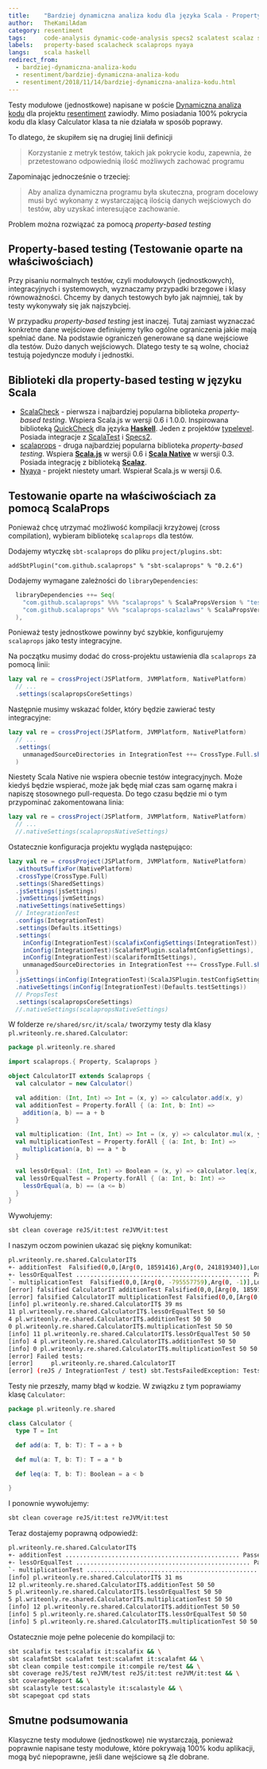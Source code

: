 ```yaml
---
title:    "Bardziej dynamiczna analiza kodu dla języka Scala - Property-based testing"
author:   TheKamilAdam
category: resentiment
tags:     code-analysis dynamic-code-analysis specs2 scalatest scalaz scala-js scala-native
labels:   property-based scalacheck scalaprops nyaya
langs:    scala haskell
redirect_from:
  - bardziej-dynamiczna-analiza-kodu
  - resentiment/bardziej-dynamiczna-analiza-kodu
  - resentiment/2018/11/14/bardziej-dynamiczna-analiza-kodu.html
---
```


Testy modułowe (jednostkowe) napisane w poście
[Dynamiczna analiza kodu](/resentiment/2018/10/17/dynamiczna-analiza-kodu.html)
dla projektu [resentiment](<https://github.com/writeonly/resentiment>)
zawiodły.
Mimo posiadania 100% pokrycia kodu dla klasy Calculator klasa ta nie działała w sposób poprawy.

To dlatego, że skupiłem się na drugiej linii definicji
> Korzystanie z metryk testów, takich jak pokrycie kodu, zapewnia,
że przetestowano odpowiednią ilość możliwych zachować programu

Zapominając jednocześnie o trzeciej:
> Aby analiza dynamiczna programu była skuteczna,
> program docelowy musi być wykonany z wystarczającą ilością danych wejściowych do testów,
> aby uzyskać interesujące zachowanie.

Problem można rozwiązać za pomocą *property-based testing*

## Property-based testing (Testowanie oparte na właściwościach)

Przy pisaniu normalnych testów, czyli modułowych (jednostkowych), integracyjnych i systemowych,
wyznaczamy przypadki brzegowe i klasy równoważności.
Chcemy by danych testowych było jak najmniej, tak by testy wykonywały się jak najszybciej.

W przypadku *property-based testing* jest inaczej.
Tutaj zamiast wyznaczać konkretne dane wejściowe definiujemy tylko ogólne ograniczenia jakie mają spełniać dane.
Na podstawie ograniczeń generowane są dane wejściowe dla testów.
Dużo danych wejściowych.
Dlatego testy te są wolne, chociaż testują pojedyncze moduły i jednostki.

## Biblioteki dla property-based testing w języku Scala

* [ScalaCheck](<https://www.scalacheck.org/>) -
pierwsza i najbardziej popularna biblioteka *property-based testing*.
Wspiera Scala.js w wersji 0.6 i 1.0.0.
Inspirowana biblioteką [QuickCheck](<http://hackage.haskell.org/package/QuickCheck>) dla języka **[Haskell](/posts-by-langs/haskell)**.
Jeden z projektów [typelevel](<https://typelevel.org/projects/>).
Posiada integracje z [ScalaTest](<http://www.scalatest.org/user_guide/writing_scalacheck_style_properties>)
i [Specs2](<https://etorreborre.github.io/specs2/guide/SPECS2-4.3.4/org.specs2.guide.UseScalaCheck.html>).
* [scalaprops](<https://github.com/scalaprops/scalaprops>) -
druga najbardziej popularna biblioteka *property-based testing*.
Wspiera **[Scala.js](/posts-by-tags/scala-js)** w wersji 0.6 i **[Scala Native](/posts-by-tags/scala-native)** w wersji 0.3.
Posiada integrację z biblioteką **[Scalaz](/posts-by-tags/scalaz)**.
* [Nyaya](<https://github.com/japgolly/nyaya>) -
projekt niestety umarł.
Wspierał Scala.js w wersji 0.6.

## Testowanie oparte na właściwościach za pomocą ScalaProps
Ponieważ chcę utrzymać możliwość kompilacji krzyżowej (cross compilation),
wybieram bibliotekę `scalaprops` dla testów.

Dodajemy wtyczkę `sbt-scalaprops` do pliku `project/plugins.sbt`:
```
addSbtPlugin("com.github.scalaprops" % "sbt-scalaprops" % "0.2.6")
```

Dodajemy wymagane zależności do `libraryDependencies`:
```scala
  libraryDependencies ++= Seq(
    "com.github.scalaprops" %%% "scalaprops" % ScalaPropsVersion % "test,it",
    "com.github.scalaprops" %%% "scalaprops-scalazlaws" % ScalaPropsVersion % "test,it",
  ),
```

Ponieważ testy jednostkowe powinny być szybkie,
konfigurujemy `scalaprops` jako testy integracyjne.

Na początku musimy dodać do cross-projektu ustawienia dla `scalaprops` za pomocą linii:
```scala
lazy val re = crossProject(JSPlatform, JVMPlatform, NativePlatform)
  // ...
  .settings(scalapropsCoreSettings)
```

Następnie musimy wskazać folder, który będzie zawierać testy integracyjne:
```scala
lazy val re = crossProject(JSPlatform, JVMPlatform, NativePlatform)
  // ...
  .settings(
    unmanagedSourceDirectories in IntegrationTest ++= CrossType.Full.sharedSrcDir(baseDirectory.value, "it").toSeq
  )
```

Niestety Scala Native nie wspiera obecnie testów integracyjnych.
Może kiedyś będzie wspierać,
może jak będę miał czas sam ogarnę makra i napiszę stosownego pull-requesta.
Do tego czasu będzie mi o tym przypominać zakomentowana linia:
```scala
lazy val re = crossProject(JSPlatform, JVMPlatform, NativePlatform)
  // ...
  //.nativeSettings(scalapropsNativeSettings)
```



Ostatecznie konfiguracja projektu wygląda następująco:
```scala
lazy val re = crossProject(JSPlatform, JVMPlatform, NativePlatform)
  .withoutSuffixFor(NativePlatform)
  .crossType(CrossType.Full)
  .settings(SharedSettings)
  .jsSettings(jsSettings)
  .jvmSettings(jvmSettings)
  .nativeSettings(nativeSettings)
  // IntegrationTest
  .configs(IntegrationTest)
  .settings(Defaults.itSettings)
  .settings(
    inConfig(IntegrationTest)(scalafixConfigSettings(IntegrationTest)),
    inConfig(IntegrationTest)(ScalafmtPlugin.scalafmtConfigSettings),
    inConfig(IntegrationTest)(scalariformItSettings),
    unmanagedSourceDirectories in IntegrationTest ++= CrossType.Full.sharedSrcDir(baseDirectory.value, "it").toSeq
  )
  .jsSettings(inConfig(IntegrationTest)(ScalaJSPlugin.testConfigSettings))
  .nativeSettings(inConfig(IntegrationTest)(Defaults.testSettings))
  // PropsTest
  .settings(scalapropsCoreSettings)
  //.nativeSettings(scalapropsNativeSettings)
```

W folderze `re/shared/src/it/scala/` tworzymy testy dla klasy `pl.writeonly.re.shared.Calculator`:
```scala
package pl.writeonly.re.shared

import scalaprops.{ Property, Scalaprops }

object CalculatorIT extends Scalaprops {
  val calculator = new Calculator()

  val addition: (Int, Int) => Int = (x, y) => calculator.add(x, y)
  val additionTest = Property.forAll { (a: Int, b: Int) =>
    addition(a, b) == a + b
  }

  val multiplication: (Int, Int) => Int = (x, y) => calculator.mul(x, y)
  val multiplicationTest = Property.forAll { (a: Int, b: Int) =>
    multiplication(a, b) == a * b
  }

  val lessOrEqual: (Int, Int) => Boolean = (x, y) => calculator.leq(x, y)
  val lessOrEqualTest = Property.forAll { (a: Int, b: Int) =>
    lessOrEqual(a, b) == (a <= b)
  }
}
```

Wywołujemy:
```bash
sbt clean coverage reJS/it:test reJVM/it:test
```

I naszym oczom powinien ukazać się piękny komunikat:
```bash
pl.writeonly.re.shared.CalculatorIT$
+- additionTest  Falsified(0,0,[Arg(0, 18591416),Arg(0, 241819340)],LongSeed(1542137236582000128)) 4ms
+- lessOrEqualTest ................................................. Passed(50,0,LongSeed(1542137236604999936)) 11ms
`- multiplicationTest  Falsified(0,0,[Arg(0, -795557759),Arg(0, -1)],LongSeed(1542137236617999872)) 0ms
[error] falsified CalculatorIT additionTest Falsified(0,0,[Arg(0, 18591416),Arg(0, 241819340)],LongSeed(1542137236582000128))
[error] falsified CalculatorIT multiplicationTest Falsified(0,0,[Arg(0, -795557759),Arg(0, -1)],LongSeed(1542137236617999872))
[info] pl.writeonly.re.shared.CalculatorIT$ 39 ms
11 pl.writeonly.re.shared.CalculatorIT$.lessOrEqualTest 50 50
4 pl.writeonly.re.shared.CalculatorIT$.additionTest 50 50
0 pl.writeonly.re.shared.CalculatorIT$.multiplicationTest 50 50
[info] 11 pl.writeonly.re.shared.CalculatorIT$.lessOrEqualTest 50 50
[info] 4 pl.writeonly.re.shared.CalculatorIT$.additionTest 50 50
[info] 0 pl.writeonly.re.shared.CalculatorIT$.multiplicationTest 50 50
[error] Failed tests:
[error] 	pl.writeonly.re.shared.CalculatorIT
[error] (reJS / IntegrationTest / test) sbt.TestsFailedException: Tests unsuccessful
```
Testy nie przeszły, mamy błąd w kodzie. W związku z tym poprawiamy klasę `Calculator`:
```scala
package pl.writeonly.re.shared

class Calculator {
  type T = Int

  def add(a: T, b: T): T = a + b

  def mul(a: T, b: T): T = a * b

  def leq(a: T, b: T): Boolean = a < b

}
```

I ponownie wywołujemy:
```bash
sbt clean coverage reJS/it:test reJVM/it:test
```

Teraz dostajemy poprawną odpowiedź:
```bash
pl.writeonly.re.shared.CalculatorIT$
+- additionTest ................................................. Passed(50,0,LongSeed(1542137486777999872)) 12ms
+- lessOrEqualTest ................................................. Passed(50,0,LongSeed(1542137486793999872)) 5ms
`- multiplicationTest ................................................. Passed(50,0,LongSeed(1542137486800999936)) 5ms
[info] pl.writeonly.re.shared.CalculatorIT$ 31 ms
12 pl.writeonly.re.shared.CalculatorIT$.additionTest 50 50
5 pl.writeonly.re.shared.CalculatorIT$.lessOrEqualTest 50 50
5 pl.writeonly.re.shared.CalculatorIT$.multiplicationTest 50 50
[info] 12 pl.writeonly.re.shared.CalculatorIT$.additionTest 50 50
[info] 5 pl.writeonly.re.shared.CalculatorIT$.lessOrEqualTest 50 50
[info] 5 pl.writeonly.re.shared.CalculatorIT$.multiplicationTest 50 50
```

Ostatecznie moje pełne polecenie do kompilacji to:
```bash
sbt scalafix test:scalafix it:scalafix && \
sbt scalafmtSbt scalafmt test:scalafmt it:scalafmt && \
sbt clean compile test:compile it:compile re/test && \
sbt coverage reJS/test reJVM/test reJS/it:test reJVM/it:test && \
sbt coverageReport && \
sbt scalastyle test:scalastyle it:scalastyle && \
sbt scapegoat cpd stats
```

## Smutne podsumowania
Klasyczne testy modułowe (jednostkowe) nie wystarczają,
ponieważ poprawnie napisane testy modułowe,
które pokrywają 100% kodu aplikacji,
mogą być niepoprawne, jeśli dane wejściowe są źle dobrane.
